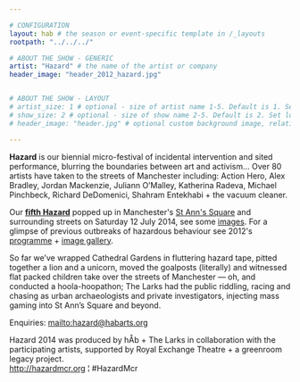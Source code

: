```yaml
---

# CONFIGURATION
layout: hab # the season or event-specific template in /_layouts
rootpath: "../../../"

# ABOUT THE SHOW - GENERIC
artist: "Hazard" # the name of the artist or company
header_image: "header_2012_hazard.jpg"   


# ABOUT THE SHOW - LAYOUT
# artist_size: 1 # optional - size of artist name 1-5. Default is 1. Set longer names to lower values
# show_size: 2 # optional - size of show name 2-5. Default is 2. Set longer names to lower values
# header_image: "header.jpg" # optional custom background image, relative to current page

---         
```

**Hazard** is our biennial micro-festival of incidental intervention and sited performance, blurring the boundaries between art and activism… Over 80 artists have taken to the streets of Manchester including: Action Hero, Alex Bradley, Jordan Mackenzie, Juliann O’Malley, Katherina Radeva, Michael Pinchbeck, Richard DeDomenici, Shahram Entekhabi + the vacuum cleaner.        
        
Our **[fifth Hazard](/archive/2014-hazard)** popped up in Manchester's [St Ann's Square](http://bit.ly/1wrGmvW) and surrounding streets on Saturday 12 July 2014, see some [images](/galleries/2014-hazard). For a glimpse of previous outbreaks of hazardous behaviour see 2012's [programme](/archive/2012-hazard) + [image gallery](/galleries/2012-hazard).         
              
So far we’ve wrapped Cathedral Gardens in fluttering hazard tape, pitted together a lion and a unicorn, moved the goalposts (literally) and witnessed flat packed children take over the streets of Manchester — oh, and conducted a hoola-hoopathon; The Larks had the public riddling, racing and chasing as urban archaeologists and private investigators, injecting mass gaming into St Ann’s Square and beyond.       
                 
Enquiries: <mailto:hazard@habarts.org>       
          
Hazard 2014 was produced by hÅb + The Larks in collaboration with the participating artists, supported by Royal Exchange Theatre + a greenroom legacy project.        
<http://hazardmcr.org> ¦ #HazardMcr
